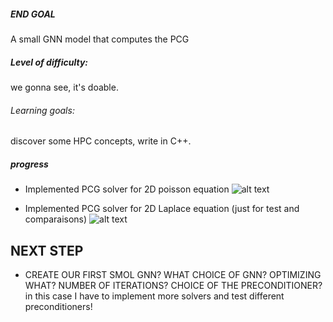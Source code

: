 
##### END GOAL
A small GNN model that computes the PCG
##### Level of difficulty: 
we gonna see, it's doable. 
###### Learning goals: 
discover some HPC concepts, write in C++.
  
##### progress
 - Implemented PCG solver for 2D poisson equation
 ![alt text](https://github.com/moaziat/smol-pcg/blob/master/PDEs%20solvers/poisson2D.png?raw=true)

  - Implemented PCG solver for 2D Laplace equation (just for test and comparaisons)
 ![alt text](https://github.com/moaziat/smol-pcg/blob/master/PDEs%20solvers/Laplace2D.png?raw=true)


## NEXT STEP
- CREATE OUR FIRST SMOL GNN? WHAT CHOICE OF GNN? OPTIMIZING WHAT? NUMBER OF ITERATIONS? CHOICE OF THE PRECONDITIONER? in this case I have to implement more solvers and test different preconditioners!
